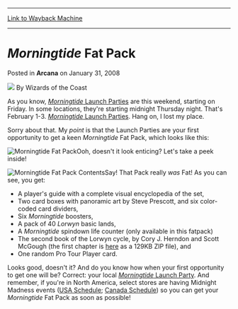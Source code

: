 
---
[Link to Wayback Machine](https://web.archive.org/web/20210512145409/https://magic.wizards.com/en/articles/archive/arcana/morningtide-fat-pack-2008-01-31)

[_metadata_:author]:- "Wizards of the Coast"
[_metadata_:description]:- "As you know, Morningtide Launch Parties are this weekend, starting on Friday. In some locations, they're starting midnight Thursday night. That's February 1-3. Morningtide Launch Parties. Hang on, I lost my place.Sorry about that. My point is that the Launch Parties are your first opportunity to get a keen Morningtide Fat Pack, which looks like this:Ooh, doesn't it look"
[_metadata_:generator]:- "Drupal 7 (http://drupal.org)"
[_metadata_:node]:- "603141"
[_metadata_:publish_date]:- "2008-01-31"
[_metadata_:source]:- "div-main-content"
[_metadata_:title]:- "Morningtide Fat Pack"
[_metadata_:wayback_capture_timestamp]:- "2021-05-12 14:54:09"
[_metadata_:wayback_raw_url]:- "https://web.archive.org/web/20210512145409id_/https://magic.wizards.com/en/articles/archive/arcana/morningtide-fat-pack-2008-01-31"
[_metadata_:wayback_url]:- "https://magic.wizards.com/en/articles/archive/arcana/morningtide-fat-pack-2008-01-31"
---


*Morningtide* Fat Pack
======================



 Posted in **Arcana**
 on January 31, 2008 






![](https://media.magic.wizards.com/styles/auth_small/public/images/person/wizards_author.jpg)
By Wizards of the Coast











As you know, [*Morningtide* Launch Parties](http://archive.wizards.com/Magic/Magazine/Article.aspx?x=mtgcom/events/releases) are this weekend, starting on Friday. In some locations, they're starting midnight Thursday night. That's February 1-3. [*Morningtide* Launch Parties](http://archive.wizards.com/Magic/Magazine/Article.aspx?x=mtgcom/events/releases). Hang on, I lost my place.

Sorry about that. My *point* is that the Launch Parties are your first opportunity to get a keen *Morningtide* Fat Pack, which looks like this:

![Morningtide Fat Pack](https://media.magic.wizards.com/image_legacy_migration/magic/images/mtgcom/arcana1000/1516_FatPack.jpg)Ooh, doesn't it look enticing? Let's take a peek inside!

![Morningtide Fat Pack Contents](https://media.magic.wizards.com/image_legacy_migration/magic/images/mtgcom/arcana1000/1516_Contents.jpg)Say! That Pack really *was* Fat! As you can see, you get:

* A player's guide with a complete visual encyclopedia of the set,
* Two card boxes with panoramic art by Steve Prescott, and six color-coded card dividers,
* Six *Morningtide* boosters,
* A pack of 40 *Lorwyn*  basic lands,
* A *Morningtide* spindown life counter (only available in this fatpack)
* The second book of the Lorwyn cycle, by Cory J. Herndon and Scott McGough (the first chapter is [here](http://ww2.wizards.com/Books/Downloads/products_magicnovel_216337400.zip) as a 129KB ZIP file), and
* One random Pro Tour Player card.

Looks good, doesn't it? And do you know how when your first opportunity to get one will be? Correct: your local [*Morningtide* Launch Party](http://archive.wizards.com/Magic/Magazine/Article.aspx?x=mtgcom/events/releases). And remember, if you're in North America, select stores are having Midnight Madness events ([USA Schedule](http://archive.wizards.com/Magic/Magazine/Article.aspx?x=mtgcom/events/releases-na#usa1); [Canada Schedule](http://archive.wizards.com/Magic/Magazine/Article.aspx?x=mtgcom/events/releases-na#canada1)) so you can get your *Morningtide* Fat Pack as soon as possible!







